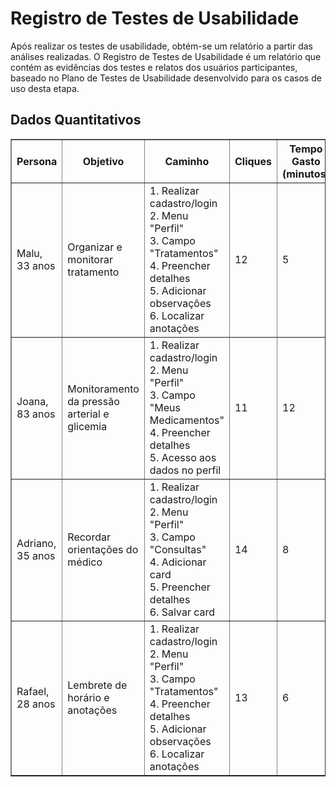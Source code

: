 # Registro de Testes de Usabilidade

Após realizar os testes de usabilidade, obtém-se um relatório a partir das análises realizadas. O Registro de Testes de Usabilidade é um relatório que contém as evidências dos testes e relatos dos usuários participantes, baseado no Plano de Testes de Usabilidade desenvolvido para os casos de uso desta etapa.


<!DOCTYPE html>
<html lang="en">
<head>
    <meta charset="UTF-8">
    <meta name="viewport" content="width=device-width, initial-scale=1.0">
    <title>Dados Quantitativos do Teste de Usabilidade</title>
</head>
<body>

<h2>Dados Quantitativos</h2>

<table border="1" style="width: 100%;">
    <thead>
        <tr>
            <th>Persona</th>
            <th>Objetivo</th>
            <th>Caminho</th>
            <th>Cliques</th>
            <th>Tempo Gasto (minutos)</th>
        </tr>
    </thead>
    <tbody>
        <tr>
            <td>Malu, 33 anos</td>
            <td>Organizar e monitorar tratamento</td>
            <td>
                1. Realizar cadastro/login<br>
                2. Menu "Perfil"<br>
                3. Campo "Tratamentos"<br>
                4. Preencher detalhes<br>
                5. Adicionar observações<br>
                6. Localizar anotações
            </td>
            <td>12</td>
            <td>5</td>
        </tr>
        <tr>
            <td>Joana, 83 anos</td>
            <td>Monitoramento da pressão arterial e glicemia</td>
            <td>
                1. Realizar cadastro/login<br>
                2. Menu "Perfil"<br>
                3. Campo "Meus Medicamentos"<br>
                4. Preencher detalhes<br>
                5. Acesso aos dados no perfil
            </td>
            <td>11</td>
            <td>12</td>
        </tr>
        <tr>
            <td>Adriano, 35 anos</td>
            <td>Recordar orientações do médico</td>
            <td>
                1. Realizar cadastro/login<br>
                2. Menu "Perfil"<br>
                3. Campo "Consultas"<br>
                4. Adicionar card<br>
                5. Preencher detalhes<br>
                6. Salvar card
            </td>
            <td>14</td>
            <td>8</td>
        </tr>
        <tr>
            <td>Rafael, 28 anos</td>
            <td>Lembrete de horário e anotações</td>
            <td>
                1. Realizar cadastro/login<br>
                2. Menu "Perfil"<br>
                3. Campo "Tratamentos"<br>
                4. Preencher detalhes<br>
                5. Adicionar observações<br>
                6. Localizar anotações
            </td>
            <td>13</td>
            <td>6</td>
        </tr>
    </tbody>
</table>

</body>
</html>
